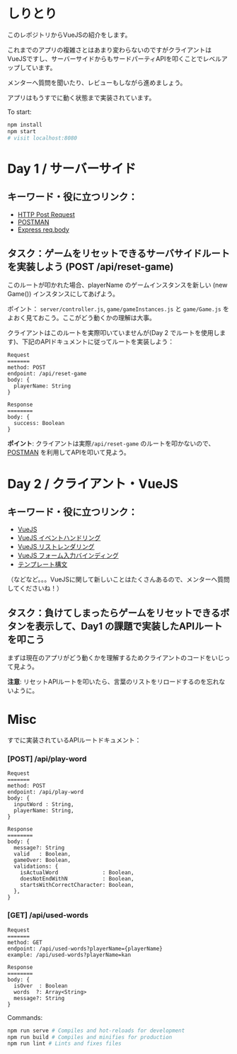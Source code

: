 # しりとり

このレポジトリからVueJSの紹介をします。

これまでのアプリの複雑さとはあまり変わらないのですがクライアントはVueJSですし、サーバーサイドからもサードパーティAPIを叩くことでレベルアップしています。

メンターへ質問を聞いたり、レビューもしながら進めましょう。

アプリはもうすでに動く状態まで実装されています。

To start:

```bash
npm install
npm start
# visit localhost:8080
```

# Day 1 / サーバーサイド

## キーワード・役に立つリンク：

- [HTTP Post Request](https://wa3.i-3-i.info/word11405.html)
- [POSTMAN](https://www.getpostman.com/)
- [Express req.body](https://expressjs.com/ja/4x/api.html#req.body)

## タスク：ゲームをリセットできるサーバサイドルートを実装しよう (POST /api/reset-game)

このルートが叩かれた場合、playerName のゲームインスタンスを新しい (new Game()) インスタンスにしてあげよう。

ポイント： `server/controller.js`, `game/gameInstances.js` と `game/Game.js` をよおく見ておこう。ここがどう動くかの理解は大事。

クライアントはこのルートを実際叩いていませんが(Day 2 でルートを使用します)、下記のAPIドキュメントに従ってルートを実装しよう：

```
Request
=======
method: POST
endpoint: /api/reset-game
body: {
  playerName: String
}

Response
========
body: {
  success: Boolean
}
```

**ポイント**: クライアントは実際`/api/reset-game` のルートを叩かないので、[POSTMAN](https://www.getpostman.com/) を利用してAPIを叩いて見よう。

# Day 2 / クライアント・VueJS

## キーワード・役に立つリンク：

- [VueJS](https://vuejs.org/)
- [VueJS イベントハンドリング](https://jp.vuejs.org/v2/guide/events.html)
- [VueJS リストレンダリング](https://jp.vuejs.org/v2/guide/list.html)
- [VueJS フォーム入力バインディング](https://jp.vuejs.org/v2/guide/forms.html)
- [テンプレート構文](https://jp.vuejs.org/v2/guide/syntax.html)

（などなど。。。VueJSに関して新しいことはたくさんあるので、メンターへ質問してくださいね！）

## タスク：負けてしまったらゲームをリセットできるボタンを表示して、Day1 の課題で実装したAPIルートを叩こう

まずは現在のアプリがどう動くかを理解するためクライアントのコードをいじって見よう。

**注意**: リセットAPIルートを叩いたら、言葉のリストをリロードするのを忘れないように。

# Misc

すでに実装されているAPIルートドキュメント：

### [POST] /api/play-word

```
Request
=======
method: POST
endpoint: /api/play-word
body: {
  inputWord : String,
  playerName: String,
}

Response
========
body: {
  message?: String
  valid   : Boolean,
  gameOver: Boolean,
  validations: {
    isActualWord              : Boolean,
    doesNotEndWithN           : Boolean,
    startsWithCorrectCharacter: Boolean,
  },
}
```

### [GET] /api/used-words

```
Request
=======
method: GET
endpoint: /api/used-words?playerName={playerName}
example: /api/used-words?playerName=kan

Response
========
body: {
  isOver  : Boolean
  words  ?: Array<String>
  message?: String
}
```

Commands:

```bash
npm run serve # Compiles and hot-reloads for development
npm run build # Compiles and minifies for production
npm run lint # Lints and fixes files
```
